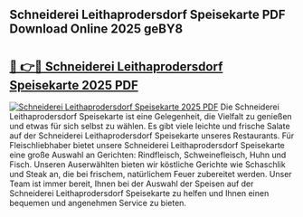 ## Schneiderei Leithaprodersdorf Speisekarte PDF Download Online 2025 geBY8

# <h2><a href="http://gc6n50.nevu.top/?p=Schneiderei+Leithaprodersdorf+Speisekarte">🔗 👉🔴 Schneiderei Leithaprodersdorf Speisekarte 2025 PDF</a></h2>

[![Schneiderei Leithaprodersdorf Speisekarte 2025 PDF](https://i.imgur.com/dBaPXMq.png)](http://gc6n50.nevu.top/?p=Schneiderei+Leithaprodersdorf+Speisekarte)
Die Schneiderei Leithaprodersdorf Speisekarte ist eine Gelegenheit, die Vielfalt zu genießen und etwas für sich selbst zu wählen. Es gibt viele leichte und frische Salate auf der Schneiderei Leithaprodersdorf Speisekarte unseres Restaurants. Für Fleischliebhaber bietet unsere Schneiderei Leithaprodersdorf Speisekarte eine große Auswahl an Gerichten: Rindfleisch, Schweinefleisch, Huhn und Fisch. Unseren Auserwählten bieten wir köstliche Gerichte wie Schaschlik und Steak an, die bei frischem, natürlichem Feuer zubereitet werden. Unser Team ist immer bereit, Ihnen bei der Auswahl der Speisen auf der Schneiderei Leithaprodersdorf Speisekarte zu helfen und Ihnen einen bequemen und angenehmen Service zu bieten.
